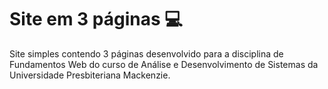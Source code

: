 # Site em 3 páginas 💻

Site simples contendo 3 páginas desenvolvido para a disciplina de Fundamentos Web do curso de Análise e Desenvolvimento de Sistemas da Universidade Presbiteriana Mackenzie.
